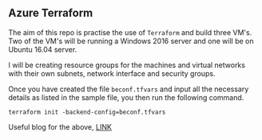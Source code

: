 ## Azure Terraform

The aim of this repo is practise the use of `Terraform` and build three VM's.
Two of the VM's will be running a Windows 2016 server and one will be on Ubuntu 16.04 server.

I will be creating resource groups for the machines and virtual networks with their own subnets,
network interface and security groups.


Once you have created the file `beconf.tfvars` and input all the necessary details as listed in the sample file,
you then run the following command.


```
terraform init -backend-config=beconf.tfvars

```

Useful blog for the above, [LINK](https://medium.com/@trstringer/use-azure-blob-storage-for-remote-terraform-state-5f809b95215a)
